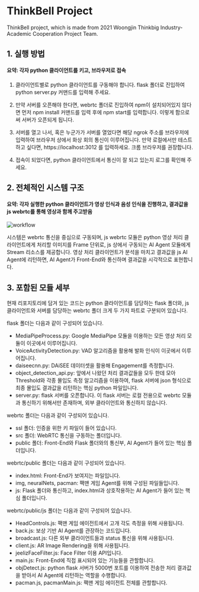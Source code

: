 # ThinkBell Project
ThinkBell project, which is made from 2021 Woongjin Thinkbig Industry-Academic Cooperation Project Team.

## 1. 실행 방법
#### 요약: 각자 python 클라이언트를 키고, 브라우저로 접속

1. 클라이언트별로 python 클라이언트를 구동해야 합니다. flask 폴더로 진입하여 python server.py 커맨드를 입력해 주세요.

2. 만약 서버를 오픈해야 한다면, webrtc 폴더로 진입하여 npm이 설치되어있지 않다면 먼저 npm install 커맨드를 입력 후에 npm start를 입력합니다. 이렇게 함으로써 서버가 오픈되게 됩니다.

3. 서버를 열고 나서, 혹은 누군가가 서버를 열었다면 해당 ngrok 주소를 브라우저에 입력하여 브라우저 상에서 화상 회의 통신이 이루어집니다. 만약 로컬에서만 테스트하고 싶다면, https://localhost:3012 를 입력하세요. 크롬 브라우저를 권장합니다.

4. 접속이 되었다면, python 클라이언트에서 통신이 잘 되고 있는지 로그를 확인해 주세요.

## 2. 전체적인 시스템 구조
#### 요약: 각자 실행한 python 클라이언트가 영상 인식과 음성 인식을 진행하고, 결과값을 js webrtc를 통해 영상과 함께 주고받음

![workflow](https://user-images.githubusercontent.com/33966473/134840473-2aa66fff-76f6-4e1a-9d4c-94ac5dee86bc.jpg)

시스템은 webrtc 통신을 중심으로 구동되며, js webrtc 모듈은 python 영상 처리 클라이언트에게 처리할 이미지를 Frame 단위로, js 상에서 구동되는 AI Agent 모듈에게 Stream 리소스를 제공합니다. 영상 처리 클라이언트가 분석을 마치고 결과값을 js AI Agent에 리턴하면, AI Agent가 Front-End와 통신하며 결과값을 시각적으로 표현합니다.

## 3. 포함된 모듈 세부

현재 리포지토리에 담겨 있는 코드는 python 클라이언트를 담당하는 flask 폴더와, js 클라이언트와 서버를 담당하는 webrtc 폴더 크게 두 가지 파트로 구분되어 있습니다.

flask 폴더는 다음과 같이 구성되어 있습니다.

- MediaPipeProcess.py: Google MediaPipe 모듈을 이용하는 모든 영상 처리 모듈이 이곳에서 이루어집니다.
- VoiceActivityDetection.py: VAD 알고리즘을 활용해 발화 인식이 이곳에서 이루어집니다.
- daiseecnn.py: DAiSEE 데이터셋을 활용해 Engagement를 측정합니다.
- object_detection_api.py: 앞에서 나왔던 처리 결과값들을 모두 한데 모아 Threshold와 각종 몰입도 측정 알고리즘을 이용하여, flask 서버에 json 형식으로 최종 몰입도 결과값을 리턴하는 핵심 python 파일입니다.
- server.py: flask 서버를 오픈합니다. 이 flask 서버는 로컬 전용으로 webrtc 모듈과 통신하기 위해서만 존재하며, 외부 클라이언트와 통신하지 않습니다.

webrtc 폴더는 다음과 같이 구성되어 있습니다.

- ssl 폴더: 인증을 위한 키 파일이 들어 있습니다.
- src 폴더: WebRTC 통신을 구동하는 폴더입니다.
- public 폴더: Front-End와 Flask 폴더와의 통신부, AI Agent가 들어 있는 핵심 폴더입니다.

webrtc/public 폴더는 다음과 같이 구성되어 있습니다.

- index.html: Front-End가 보여지는 파일입니다.
- img, neuralNets, pacman: 팩맨 게임 Agent를 위해 구성된 파일들입니다.
- js: Flask 폴더와 통신하고, index.html과 상호작용하는 AI Agent가 들어 있는 핵심 폴더입니다.

webrtc/public/js 폴더는 다음과 같이 구성되어 있습니다.

- HeadControls.js: 팩맨 게임 에이전트에서 고개 각도 측정을 위해 사용됩니다.
- back.js: 보상 기반 AI Agent를 관장하는 코드입니다.
- broadcast.js: 다른 외부 클라이언트들과 status 통신을 위해 사용됩니다.
- client.js: AR Image Rendering을 위해 사용됩니다.
- jeelizFaceFilter.js: Face Filter 이용 API입니다.
- main.js: Front-End에 직접 표시되어 있는 기능들을 관할합니다.
- objDetect.js: python flask 서버가 5000번 포트를 이용하여 전송한 처리 결과값을 받아서 AI Agent에 리턴하는 역할을 수행합니다.
- pacman.js, pacmanMain.js: 팩맨 게임 에이전트 전체를 관할합니다.